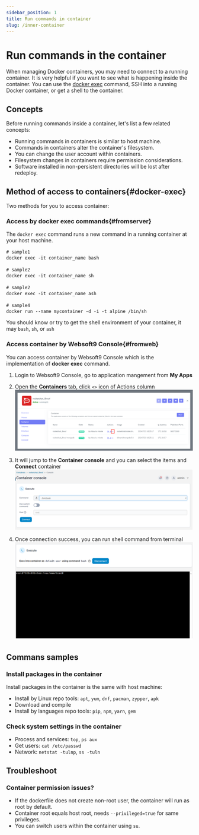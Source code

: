 ```yaml
---
sidebar_position: 1
title: Run commands in container
slug: /inner-container
---
```


# Run commands in the container

When managing Docker containers, you may need to connect to a running container. It is very helpful if you want to see what is happening inside the container. You can use the  [docker exec](https://docs.docker.com/reference/cli/docker/container/exec/) command, SSH into a running Docker container, or get a shell to the container. 

## Concepts

Before running commands inside a container, let's list a few related concepts:

- Running commands in containers is similar to host machine.
- Commands in containers alter the container's filesystem.
- You can change the user account within containers.
- Filesystem changes in containers require permission considerations.
- Software installed in non-persistent directories will be lost after redeploy.

## Method of access to containers{#docker-exec}

Two methods for you to access container:  

### Access by docker exec commands{#fromserver}

The `docker exec` command runs a new command in a running container at your host machine.  

```
# sample1
docker exec -it container_name bash

# sample2
docker exec -it container_name sh

# sample2
docker exec -it container_name ash

# sample4
docker run --name mycontainer -d -i -t alpine /bin/sh
```

You should know or try to get the shell environment of your container, it may `bash`, `sh`, or `ash`

### Access container by Websoft9 Console{#fromweb}

You can access container by Websoft9 Console which is the implementation of **docker exec** command.  

1. Login to Websoft9 Console, go to application mangement from **My Apps**

2. Open the **Containers** tab, click `<>` icon of Actions column
    ![](./assets/websoft9-myapps-runcmd-websoft9.png)

3. It will jump to the **Container console** and you can select the items and **Connect** container
   ![](./assets/websoft9-container-console.png)

4. Once connection success, you can run shell command from terminal
   ![](./assets/websoft9-myapps-runcmdss-websoft9.png)


## Commans samples

### Install packages in the container

Install packages in the container is the same with host machine:

- Install by Linux repo tools: `apt`, `yum`, `dnf`, `pacman`, `zypper`, `apk`
- Download and compile
- Install by languages repo tools: `pip`, `npm`, `yarn`, `gem`

### Check system settings in the container

- Process and services: `top`, `ps aux`
- Get users: `cat /etc/passwd`
- Network: `netstat -tulnp`, `ss -tuln`

## Troubleshoot

### Container permission issues?

- If the dockerfile does not create non-root user, the container will run as root by default.   
- Container root equals host root, needs `--privileged=true` for same privileges.
- You can switch users within the container using `su`.